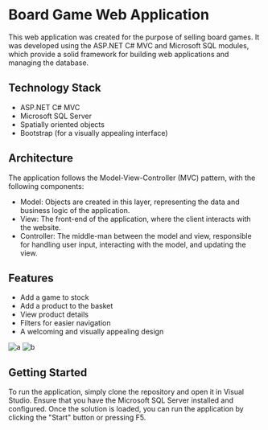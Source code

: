<h1>Board Game Web Application</h1>

<p>This web application was created for the purpose of selling board games. It was developed using the ASP.NET C# MVC and Microsoft SQL modules, which provide a solid framework for building web applications and managing the database.</p>

<h2>Technology Stack</h2>

<ul>
  <li>ASP.NET C# MVC</li>
  <li>Microsoft SQL Server</li>
  <li>Spatially oriented objects</li>
  <li>Bootstrap (for a visually appealing interface)</li>
</ul>

<h2>Architecture</h2>

<p>The application follows the Model-View-Controller (MVC) pattern, with the following components:</p>

<ul>
  <li>Model: Objects are created in this layer, representing the data and business logic of the application.</li>
  <li>View: The front-end of the application, where the client interacts with the website.</li>
  <li>Controller: The middle-man between the model and view, responsible for handling user input, interacting with the model, and updating the view.</li>
</ul>

<h2>Features</h2>
<ul>
  <li>Add a game to stock</li>
  <li>Add a product to the basket</li>
  <li>View product details</li>
  <li>Filters for easier navigation</li>
  <li>A welcoming and visually appealing design</li>
 </ul>
<p>
<img src="https://user-images.githubusercontent.com/92048815/217941418-58ed6c03-f47c-4c5f-8c73-09792aed4251.png" alt="a">
<img src="https://user-images.githubusercontent.com/92048815/217941938-a3496350-317b-494c-9993-4de46ab5233a.png" alt="b">
</p>


<h2>Getting Started</h2>
<p>To run the application, simply clone the repository and open it in Visual Studio. Ensure that you have the Microsoft SQL Server installed and configured. Once the solution is loaded, you can run the application by clicking the "Start" button or pressing F5.</p>
